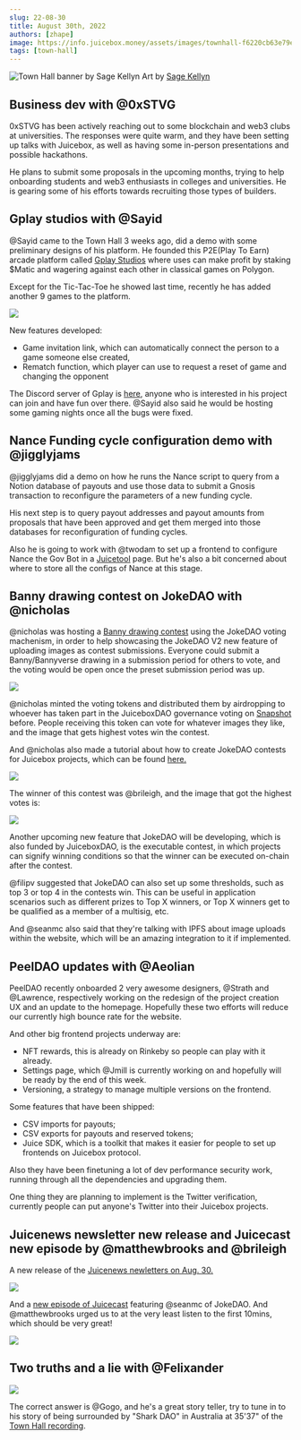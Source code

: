 ```yaml
---
slug: 22-08-30
title: August 30th, 2022
authors: [zhape]
image: https://info.juicebox.money/assets/images/townhall-f6220cb63e79e62f790a0ba4a041c68c.webp
tags: [town-hall]
---
```


![Town Hall banner by Sage Kellyn](/img/townhall.webp)
Art by [Sage Kellyn](https://twitter.com/SageKellyn)

## Business dev with @0xSTVG

0xSTVG has been actively reaching out to some blockchain and web3 clubs at universities. The responses were quite warm, and they have been setting up talks with Juicebox, as well as having some in-person presentations and possible hackathons.

He plans to submit some proposals in the upcoming months, trying to help onboarding students and web3 enthusiasts in colleges and universities. He is gearing some of his efforts towards recruiting those types of builders.

## Gplay studios with @Sayid

@Sayid came to the Town Hall 3 weeks ago, did a demo with some preliminary designs of his platform. He founded this P2E(Play To Earn) arcade platform called [Gplay Studios](https://gplaystudios.live/) where uses can make profit by staking $Matic and wagering against each other in classical games on Polygon.

Except for the Tic-Tac-Toe he showed last time, recently he has added another 9 games to the platform.  

![](gplay.webp) 

New features developed:
- Game invitation link, which can automatically connect the person to a game someone else created,
- Rematch function, which player can use to request a reset of game and changing the opponent

The Discord server of Gplay is [here](https://discord.gg/yBcrh3HnaQ), anyone who is interested in his project can join and have fun over there. @Sayid also said he would be hosting some gaming nights once all the bugs were fixed.

## Nance Funding cycle configuration demo with @jigglyjams

@jigglyjams did a demo on how he runs the Nance script to query from a Notion database of payouts and use those data to submit a Gnosis transaction to reconfigure the parameters of a new funding cycle.

His next step is to query payout addresses and payout amounts from proposals that have been approved and get them merged into those databases for reconfiguration of funding cycles.

Also he is going to work with @twodam to set up a frontend to configure Nance the Gov Bot in a [Juicetool](juicetool.xyz) page. But he's also a bit concerned about where to store all the configs of Nance at this stage.

## Banny drawing contest on JokeDAO with @nicholas

@nicholas was hosting a [Banny drawing contest](https://www.jokedao.io/contest/polygon/0x5165B4a0b7A49601Ec588196B5c83D04E70E58B2) using the JokeDAO voting machenism, in order to help showcasing the JokeDAO V2 new feature of uploading images as contest submissions. Everyone could submit a Banny/Bannyverse drawing in a submission period for others to vote, and the voting would be open once the preset submission period was up.  

![](jokedao.webp)

@nicholas minted the voting tokens and distributed them by airdropping to whoever has taken part in the JuiceboxDAO governance voting on [Snapshot](https://snapshot.org/#/jbdao.eth) before. People receiving this token can vote for whatever images they like, and the image that gets highest votes win the contest.

And @nicholas also made a tutorial about how to create JokeDAO contests for Juicebox projects, which can be found [here.](https://www.youtube.com/watch?v=KIL8MpcqpVY)  

![](jokedao-tutorial.webp)

The winner of this contest was @brileigh, and the image that got the highest votes is:  

![](banny-contest.jpg)

Another upcoming new feature that JokeDAO will be developing, which is also funded by JuiceboxDAO, is the executable contest, in which projects can signify winning conditions so that the winner can be executed on-chain after the contest.

@filipv suggested that JokeDAO can also set up some thresholds, such as top 3 or top 4 in the contests win. This can be useful in application scenarios such as different prizes to Top X winners, or Top X winners get to be  qualified as a member of a multisig, etc.

And @seanmc also said that they're talking with IPFS about image uploads within the website, which will be an amazing integration to it if implemented.

## PeelDAO updates with @Aeolian

PeelDAO recently onboarded 2 very awesome designers, @Strath and @Lawrence, respectively working on the redesign of the project creation UX and an update to the homepage. Hopefully these two efforts will reduce our currently high bounce rate for the website.

And other big frontend projects underway are:
- NFT rewards, this is already on Rinkeby so people can play with it already.
- Settings page, which @Jmill is currently working on and hopefully will be ready by the end of this week.
- Versioning, a strategy to manage multiple versions on the frontend.

Some features that have been shipped:
- CSV imports for payouts;
- CSV exports for payouts and reserved tokens;
- Juice SDK, which is a toolkit that makes it easier for people to set up frontends on Juicebox protocol.

Also they have been finetuning a lot of dev performance security work, running through all the dependencies and upgrading them.

One thing they are planning to implement is the Twitter verification, currently people can put anyone's Twitter into their Juicebox projects.

## Juicenews newsletter new release and Juicecast new episode by @matthewbrooks and @brileigh

A new release of the [Juicenews newletters on Aug. 30.](https://juicenews.beehiiv.com/p/juicenews-aug-30)  

![](juicenews.jpg)

And a [new episode of Juicecast](https://podcasts.google.com/feed/aHR0cHM6Ly9hbmNob3IuZm0vcy83OGQ1ZDlhMC9wb2RjYXN0L3Jzcw/episode/YmRmMDFlYmItNDg5NC00MjNjLWExMzctMTJmMDM0ZDEzYzdi?sa=X&ved=0CAUQkfYCahcKEwiYvrT3je_5AhUAAAAAHQAAAAAQAQ) featuring @seanmc of JokeDAO. And @matthewbrooks urged us to at the very least listen to the first 10mins, which should be very great!  

![](juicecast.webp)


## Two truths and a lie with @Felixander

![](twotruths.webp)

The correct answer is @Gogo, and he's a great story teller, try to tune in to his story of being surrounded by "Shark DAO" in Australia at 35'37" of the [Town Hall recording](https://www.notion.so/juicebox/FC-29-Town-Hall-A-1fc041a5539d4d7ca79072ad599b81dc).
